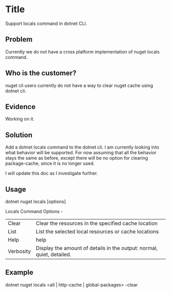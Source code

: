 
# Title
Support locals command in dotnet CLI.

## Problem
Currently we do not have a cross platform implementation of nuget locals command.

## Who is the customer?
nuget cli users currently do not have a way to clear nuget cache using dotnet cli.

## Evidence
Working on it.

## Solution
Add a dotnet locals command to the dotnet cli. I am currently looking into what behavior will be supported. For now assuming that all the behavior stays the same as before, except there will be no option for clearing package-cache, since it is no longer used. 

I will update this doc as I investigate further.

## Usage 
dotnet nuget locals [options]

Locals Command Options - 

<table>
    <tr>
        <td>Clear</td>
        <td>Clear the resources in the specified cache location</td>
    </tr>
    <tr>
        <td>List</td>
        <td>List the selected local resources or cache locations</td> 
    </tr>
    <tr>
        <td>Help</td>
        <td>help</td>
    </tr>
    <tr>
        <td>Verbosity</td>
        <td>Display the amount of details in the output: normal, quiet, detailed.</td>
    </tr>
</table>

## Example
dotnet nuget locals \<all | http-cache | global-packages\> -clear